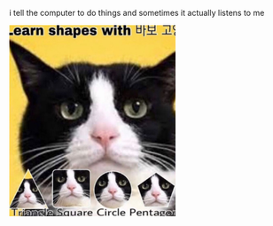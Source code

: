 i tell the computer to do things and sometimes it actually listens to me
<!--START_SECTION:update_image-->
<img src=https://raw.githubusercontent.com/sneakykestrel/sneakykestrel/main/.github/images/shapes.png height="" width="300" align=left alt=kitty />
<!--END_SECTION:update_image-->

